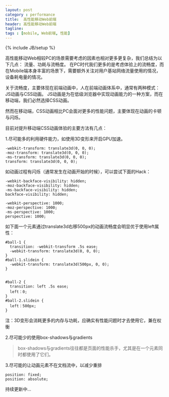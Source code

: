 ```yaml
---
layout: post
category : performance
title:  高性能移动Web前端
header: 高性能移动Web前端
tagline:
tags : [mobile, Web前端, 性能]
---
```

{% include JB/setup %}

高性能移动Web相较PC的场景需要考虑的因素也相对更多更复杂，我们总结为以下几点： 流量、功耗与流畅度。
在PC时代我们更多的是考虑体验上的流畅度，而在Mobile端本身丰富的场景下，需要额外关注对用户基站网络流量使用的情况，设备耗电量的情况。

关于流畅度，主要体现在前端动画中，人在前端动画体系中，通常有两种模式：JS动画与CSS动画。
JS动画是为在低级浏览器中实现动画能力的一种方案，而在移动端，我们必然选择CSS动画。

然而在移动端，CSS动画相比PC会面对更多的性能问题，主要体现在动画的卡顿与闪烁。

目前对提升移动端CSS动画体验的主要方法有几点：

1.尽可能多的利用硬件能力，如使用3D变形来开启GPU加速。

	-webkit-transform: translate3d(0, 0, 0);
	-moz-transform: translate3d(0, 0, 0);
	-ms-transform: translate3d(0, 0, 0);
	transform: translate3d(0, 0, 0);


如动画过程有闪烁（通常发生在动画开始的时候），可以尝试下面的Hack：

	-webkit-backface-visibility: hidden;
	-moz-backface-visibility: hidden;
	-ms-backface-visibility: hidden;
	backface-visibility: hidden;

	-webkit-perspective: 1000;
	-moz-perspective: 1000;
	-ms-perspective: 1000;
	perspective: 1000;


如下面一个元素通过translate3d右移500px的动画流畅度会明显优于使用left属性：

	#ball-1 {
	  transition: -webkit-transform .5s ease;
	  -webkit-transform: translate3d(0, 0, 0);
	}
	#ball-1.slidein {
	  -webkit-transform: translate3d(500px, 0, 0);
	}


	#ball-2 {
	  transition: left .5s ease;
	  left：0;
	}
	#ball-2.slidein {
	  left：500px;
	}



注：3D变形会消耗更多的内存与功耗，应确实有性能问题时才去使用它，兼在权衡

2.尽可能少的使用box-shadows与gradients

> box-shadows与gradients往往都是页面的性能杀手，尤其是在一个元素同时都使用了它们。

3.尽可能的让动画元素不在文档流中，以减少重排

	position: fixed;
	position: absolute;


持续更新中...